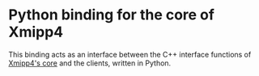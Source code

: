 # Python binding for the core of Xmipp4
This binding acts as an interface between the C++ interface functions of [Xmipp4's core](https://github.com/gigabit-clowns/xmipp4-core) and the clients, written in Python.
